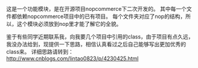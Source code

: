 这是一个功能模块，是在开源项目nopcommerce下二次开发的。
其中每一个文件都依赖nopcommerce项目中的已有项目。
每个文件夹对应了nop的结构，所以，这个模块必须放到nop里才能了解它的全貌。

鉴于有些同学近期联系我，向我要几个项目中引用的class，由于项目有点久远，我没办法给到，现提供一下思路，相信认真看过之后自己能够写出更加优秀的class来。
详细思路请转到：http://www.cnblogs.com/lintao0823/p/4230425.html
